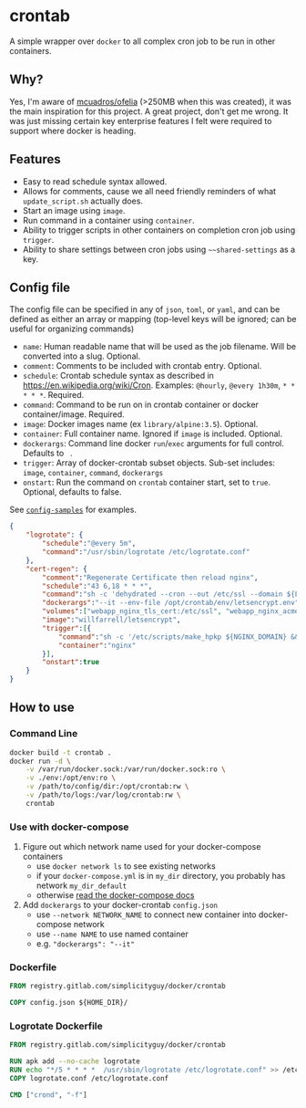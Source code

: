 # crontab

A simple wrapper over `docker` to all complex cron job to be run in other containers.

## Why?
Yes, I'm aware of [mcuadros/ofelia](https://github.com/mcuadros/ofelia) (>250MB when this was created), it was the main inspiration for this project. 
A great project, don't get me wrong. It was just missing certain key enterprise features I felt were required to support where docker is heading.

## Features
- Easy to read schedule syntax allowed.
- Allows for comments, cause we all need friendly reminders of what `update_script.sh` actually does.
- Start an image using `image`.
- Run command in a container using `container`.
- Ability to trigger scripts in other containers on completion cron job using `trigger`.
- Ability to share settings between cron jobs using `~~shared-settings` as a key.

## Config file
The config file can be specified in any of `json`, `toml`, or `yaml`, and can be defined as either an array or mapping (top-level keys will be ignored; can be useful for organizing commands)

- `name`: Human readable name that will be used as the job filename. Will be converted into a slug. Optional.
- `comment`: Comments to be included with crontab entry. Optional.
- `schedule`: Crontab schedule syntax as described in https://en.wikipedia.org/wiki/Cron. Examples: `@hourly`, `@every 1h30m`, `* * * * *`. Required.
- `command`: Command to be run on in crontab container or docker container/image. Required.
- `image`: Docker images name (ex `library/alpine:3.5`). Optional.
- `container`: Full container name. Ignored if `image` is included. Optional.
- `dockerargs`: Command line docker `run`/`exec` arguments for full control. Defaults to ` `.
- `trigger`: Array of docker-crontab subset objects. Sub-set includes: `image`, `container`, `command`, `dockerargs` 
- `onstart`: Run the command on `crontab` container start, set to `true`. Optional, defaults to false.

See [`config-samples`](config-samples) for examples.

```json
{
    "logrotate": {
        "schedule":"@every 5m",
        "command":"/usr/sbin/logrotate /etc/logrotate.conf"
    },
    "cert-regen": {
        "comment":"Regenerate Certificate then reload nginx",
        "schedule":"43 6,18 * * *",
        "command":"sh -c 'dehydrated --cron --out /etc/ssl --domain ${LE_DOMAIN} --challenge dns-01 --hook dehydrated-dns'",
        "dockerargs":"--it --env-file /opt/crontab/env/letsencrypt.env",
        "volumes":["webapp_nginx_tls_cert:/etc/ssl", "webapp_nginx_acme_challenge:/var/www/.well-known/acme-challenge"],
        "image":"willfarrell/letsencrypt",
        "trigger":[{
            "command":"sh -c '/etc/scripts/make_hpkp ${NGINX_DOMAIN} && /usr/sbin/nginx -t && /usr/sbin/nginx -s reload'",
            "container":"nginx"
        }],
        "onstart":true
    }
}
```

## How to use

### Command Line
```bash
docker build -t crontab .
docker run -d \
    -v /var/run/docker.sock:/var/run/docker.sock:ro \
    -v ./env:/opt/env:ro \
    -v /path/to/config/dir:/opt/crontab:rw \
    -v /path/to/logs:/var/log/crontab:rw \
    crontab
```

### Use with docker-compose
1. Figure out which network name used for your docker-compose containers
	* use `docker network ls` to see existing networks
	* if your `docker-compose.yml` is in `my_dir` directory, you probably has network `my_dir_default`
	* otherwise [read the docker-compose docs](https://docs.docker.com/compose/networking/)
2. Add `dockerargs` to your docker-crontab `config.json`
	* use `--network NETWORK_NAME` to connect new container into docker-compose network
	* use `--name NAME` to use named container
	* e.g. `"dockerargs": "--it"`

### Dockerfile
```Dockerfile
FROM registry.gitlab.com/simplicityguy/docker/crontab

COPY config.json ${HOME_DIR}/
```

### Logrotate Dockerfile
```Dockerfile
FROM registry.gitlab.com/simplicityguy/docker/crontab

RUN apk add --no-cache logrotate
RUN echo "*/5 *	* * *  /usr/sbin/logrotate /etc/logrotate.conf" >> /etc/crontabs/logrotate
COPY logrotate.conf /etc/logrotate.conf

CMD ["crond", "-f"]
```
